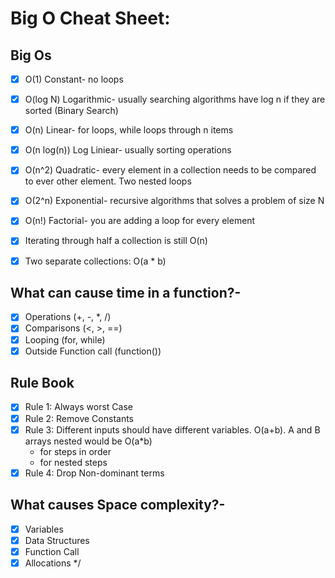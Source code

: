 # Big O Cheat Sheet:

## Big Os
- [X]  O(1) Constant- no loops
- [X]  O(log N) Logarithmic- usually searching algorithms have log n if they are sorted (Binary Search)
- [X]  O(n) Linear- for loops, while loops through n items
- [X]  O(n log(n)) Log Liniear- usually sorting operations
- [X]  O(n^2) Quadratic- every element in a collection needs to be compared to ever other element. Two nested loops
- [X]  O(2^n) Exponential- recursive algorithms that solves a problem of size N
- [X]  O(n!) Factorial- you are adding a loop for every element

- [X]  Iterating through half a collection is still O(n)
- [X]  Two separate collections: O(a * b)

## What can cause time in a function?-
- [X]  Operations (+, -, *, /)
- [X]  Comparisons (<, >, ==)
- [X]  Looping (for, while)
- [X]  Outside Function call (function())

## Rule Book
- [X]  Rule 1: Always worst Case
- [X]  Rule 2: Remove Constants
- [X]  Rule 3: Different inputs should have different variables. O(a+b). A and B arrays nested would be O(a*b)
      + for steps in order
      * for nested steps
- [X]  Rule 4: Drop Non-dominant terms
  
## What causes Space complexity?-
- [X]  Variables
- [X]  Data Structures
- [X]  Function Call
- [X]  Allocations */